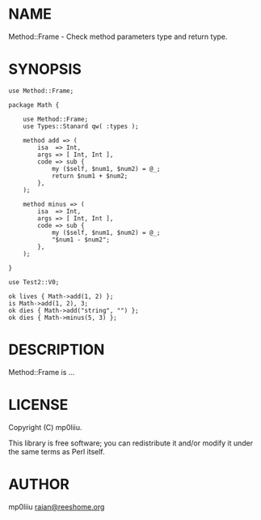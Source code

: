 # NAME

Method::Frame - Check method parameters type and return type.

# SYNOPSIS

    use Method::Frame;

    package Math {

        use Method::Frame;
        use Types::Stanard qw( :types );

        method add => (
            isa  => Int,
            args => [ Int, Int ],
            code => sub {
                my ($self, $num1, $num2) = @_;
                return $num1 + $num2;
            },
        );

        method minus => (
            isa  => Int,
            args => [ Int, Int ],
            code => sub {
                my ($self, $num1, $num2) = @_;
                "$num1 - $num2";
            },
        );

    }

    use Test2::V0;

    ok lives { Math->add(1, 2) };
    is Math->add(1, 2), 3;
    ok dies { Math->add("string", "") };
    ok dies { Math->minus(5, 3) };

# DESCRIPTION

Method::Frame is ...

# LICENSE

Copyright (C) mp0liiu.

This library is free software; you can redistribute it and/or modify
it under the same terms as Perl itself.

# AUTHOR

mp0liiu <raian@reeshome.org>
